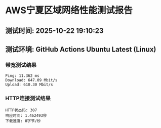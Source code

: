 # AWS宁夏区域网络性能测试报告
## 测试时间: 2025-10-22 19:10:23
## 测试环境: GitHub Actions Ubuntu Latest (Linux)

### 带宽测试结果
```
Ping: 11.362 ms
Download: 647.09 Mbit/s
Upload: 610.30 Mbit/s
```

### HTTP连接测试结果
```
HTTP状态码: 307
响应时间: 1.462493秒
下载速度: 0字节/秒
```

